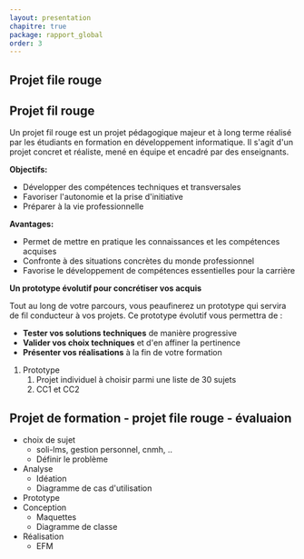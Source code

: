 ```yaml
---
layout: presentation
chapitre: true
package: rapport_global
order: 3
---
```


## Projet file rouge 

## Projet fil rouge

Un projet fil rouge est un projet pédagogique majeur et à long terme réalisé par les étudiants en formation en développement informatique. Il s'agit d'un projet concret et réaliste, mené en équipe et encadré par des enseignants. 

**Objectifs:**

* Développer des compétences techniques et transversales
* Favoriser l'autonomie et la prise d'initiative
* Préparer à la vie professionnelle

**Avantages:**

* Permet de mettre en pratique les connaissances et les compétences acquises
* Confronte à des situations concrètes du monde professionnel
* Favorise le développement de compétences essentielles pour la carrière


**Un prototype évolutif pour concrétiser vos acquis**

Tout au long de votre parcours, vous peaufinerez un prototype qui servira de fil conducteur à vos projets. Ce prototype évolutif vous permettra de :

* **Tester vos solutions techniques** de manière progressive
* **Valider vos choix techniques** et d'en affiner la pertinence
* **Présenter vos réalisations** à la fin de votre formation

1. Prototype 
   1. Projet individuel à choisir parmi une liste de 30 sujets
   2. CC1 et CC2


## Projet de formation - projet file rouge - évaluaion

- choix de sujet
  - soli-lms, gestion personnel, cnmh, ..
  - Définir le problème
- Analyse
  - Idéation
  - Diagramme de cas d'utilisation
- Prototype
- Conception
  - Maquettes
  - Diagramme de classe
- Réalisation
  - EFM